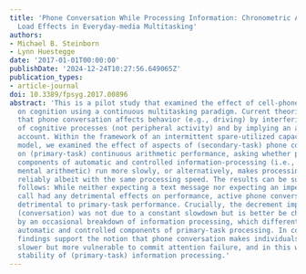 ```yaml
---
title: 'Phone Conversation While Processing Information: Chronometric Analysis of
  Load Effects in Everyday-media Multitasking'
authors:
- Michael B. Steinborn
- Lynn Huestegge
date: '2017-01-01T00:00:00'
publishDate: '2024-12-24T10:27:56.649065Z'
publication_types:
- article-journal
doi: 10.3389/fpsyg.2017.00896
abstract: 'This is a pilot study that examined the effect of cell-phone conversation
  on cognition using a continuous multitasking paradigm. Current theorizing argues
  that phone conversation affects behavior (e.g., driving) by interfering at a level
  of cognitive processes (not peripheral activity) and by implying an attentional-failure
  account. Within the framework of an intermittent spare-utilized capacity threading
  model, we examined the effect of aspects of (secondary-task) phone conversation
  on (primary-task) continuous arithmetic performance, asking whether phone use makes
  components of automatic and controlled information-processing (i.e., easy vs. hard
  mental arithmetic) run more slowly, or alternatively, makes processing run less
  reliably albeit with the same processing speed. The results can be summarized as
  follows: While neither expecting a text message nor expecting an impending phone
  call had any detrimental effects on performance, active phone conversation was clearly
  detrimental to primary-task performance. Crucially, the decrement imposed by secondary-task
  (conversation) was not due to a constant slowdown but is better be characterized
  by an occasional breakdown of information processing, which differentially affected
  automatic and controlled components of primary-task processing. In conclusion, these
  findings support the notion that phone conversation makes individuals not constantly
  slower but more vulnerable to commit attention failure, and in this way, hampers
  stability of (primary-task) information processing.'
---
```

